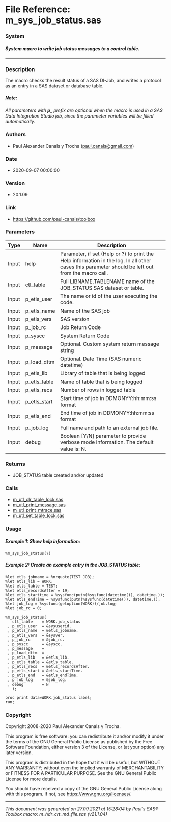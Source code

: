 # File Reference: m_sys_job_status.sas

### System

##### System macro to write job status messages to a control table.

***

### Description
The macro checks the result status of a SAS DI-Job, and writes a protocol as an entry in a SAS dataset or database table.

##### *Note:*
*All parameters with <b>p_</b> prefix are optional when the macro is used in a SAS Data Integration Studio job, since the parameter variables will be filled automatically.*

### Authors
* Paul Alexander Canals y Trocha (paul.canals@gmail.com)

### Date
* 2020-09-07 00:00:00

### Version
* 20.1.09

### Link
* https://github.com/paul-canals/toolbox

### Parameters
| Type | Name | Description |
| ---- | ---- | ----------- |
| Input | help | Parameter, if set (Help or ?) to print the Help information in the log. In all other cases this parameter should be left out from the macro call. |
| Input | ctl_table | Full LIBNAME.TABLENAME name of the JOB_STATUS SAS dataset or table. |
| Input | p_etls_user | The name or id of the user executing the code. |
| Input | p_etls_name | Name of the SAS job |
| Input | p_etls_vers | SAS version |
| Input | p_job_rc | Job Return Code |
| Input | p_syscc | System Return Code |
| Input | p_message | Optional. Custom system return message string |
| Input | p_load_dttm | Optional. Date Time (SAS numeric datetime) |
| Input | p_etls_lib | Library of table that is being logged |
| Input | p_etls_table | Name of table that is being logged |
| Input | p_etls_recs | Number of rows in logged table |
| Input | p_etls_start | Start time of job in DDMONYY:hh:mm:ss format |
| Input | p_etls_end | End time of job in DDMONYY:hh:mm:ss format |
| Input | p_job_log | Full name and path to an external job file. |
| Input | debug | Boolean [Y/N] parameter to provide verbose mode information. The default value is: N. |

### Returns
* JOB_STATUS table created and/or updated

### Calls
* [m_utl_clr_table_lock.sas](m_utl_clr_table_lock.md)
* [m_utl_print_message.sas](m_utl_print_message.md)
* [m_utl_print_mtrace.sas](m_utl_print_mtrace.md)
* [m_utl_set_table_lock.sas](m_utl_set_table_lock.md)

### Usage

##### Example 1: Show help information:
```sas
%m_sys_job_status(?)
```

##### Example 2: Create an example entry in the JOB_STATUS table:
```sas
%let etls_jobname = %nrquote(TEST_JOB);
%let etls_lib = WORK;
%let etls_table = TEST;
%let etls_recordsAfter = 19;
%let etls_starttime = %sysfunc(putn(%sysfunc(datetime()), datetime.));
%let etls_endTime = %sysfunc(putn(%sysfunc(datetime()), datetime.));
%let job_log = %sysfunc(getoption(WORK))/job.log;
%let job_rc = 0;

%m_sys_job_status(
   ctl_table    = WORK.job_status
 , p_etls_user  = &sysuserid.
 , p_etls_name  = &etls_jobname.
 , p_etls_vers  = &sysver.
 , p_job_rc     = &job_rc.
 , p_syscc      = &syscc.
 , p_message    =
 , p_load_dttm  =
 , p_etls_lib   = &etls_lib.
 , p_etls_table = &etls_table.
 , p_etls_recs  = &etls_recordsAfter.
 , p_etls_start = &etls_startTime.
 , p_etls_end   = &etls_endTime.
 , p_job_log    = &job_log.
 , debug        = N
   );

proc print data=WORK.job_status label;
run;
```

### Copyright
Copyright 2008-2020 Paul Alexander Canals y Trocha. 
 
This program is free software: you can redistribute it and/or modify 
it under the terms of the GNU General Public License as published by 
the Free Software Foundation, either version 3 of the License, or 
(at your option) any later version. 
 
This program is distributed in the hope that it will be useful, 
but WITHOUT ANY WARRANTY; without even the implied warranty of 
MERCHANTABILITY or FITNESS FOR A PARTICULAR PURPOSE. See the 
GNU General Public License for more details. 
 
You should have received a copy of the GNU General Public License 
along with this program. If not, see <https://www.gnu.org/licenses/>. 


***
*This document was generated on 27.09.2021 at 15:28:04  by Paul's SAS&reg; Toolbox macro: m_hdr_crt_md_file.sas (v21.1.04)*
